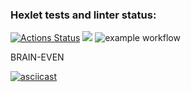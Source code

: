 ### Hexlet tests and linter status:
[![Actions Status](https://github.com/ninja095/frontend-project-lvl1/workflows/hexlet-check/badge.svg)](https://github.com/ninja095/frontend-project-lvl1/actions)
<a href="https://codeclimate.com/github/codeclimate/codeclimate/maintainability"><img src="https://api.codeclimate.com/v1/badges/a99a88d28ad37a79dbf6/maintainability" /></a>
![example workflow](https://github.com/ninja095/frontend-project-lvl1/actions/workflows/github-actions-demo.yml/badge.svg)

BRAIN-EVEN

[![asciicast](https://asciinema.org/a/FZFqX3QdyCCRxGWyy8RJsoF3j.svg)](https://asciinema.org/a/FZFqX3QdyCCRxGWyy8RJsoF3j)